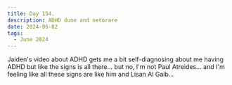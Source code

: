 ```yaml
---
title: Day 154.
description: ADHD dune and netorare
date: 2024-06-02
tags: 
  - June 2024
---
```


Jaiden's video about ADHD gets me a bit self-diagnosing about me having ADHD but like the signs is all there... but no, I'm not Paul Atreides... and I'm feeling like all these signs are like him and Lisan Al Gaib...